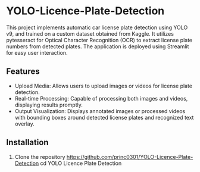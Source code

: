 # YOLO-Licence-Plate-Detection
This project implements automatic car license plate detection using YOLO v9, and trained on a custom dataset obtained from Kaggle. It utilizes pytesseract for Optical Character Recognition (OCR) to extract license plate numbers from detected plates. The application is deployed using Streamlit for easy user interaction.

## Features
- Upload Media: Allows users to upload images or videos for license plate detection.
- Real-time Processing: Capable of processing both images and videos, displaying results promptly.
- Output Visualization: Displays annotated images or processed videos with bounding boxes around detected license plates and recognized text overlay.

## Installation
1. Clone the repository
   https://github.com/princ0301/YOLO-Licence-Plate-Detection
   cd YOLO Licence Plate Detection
   
